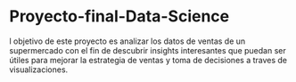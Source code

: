 # Proyecto-final-Data-Science
l objetivo de este proyecto es analizar los datos de ventas de un supermercado con el fin de descubrir insights interesantes que puedan ser útiles para mejorar la estrategia de ventas y toma de decisiones a traves de visualizaciones.
